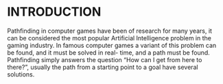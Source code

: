 # INTRODUCTION
Pathfinding in computer games have been of research for many years, it can be considered the most popular Artificial Intelligence problem in the gaming industry.
In famous computer games a variant of this problem can be found, and it must be solved in real- time, and a path must be found.
Pathfinding simply answers the question “How can I get from here to there?”, usually the path from a starting point to a goal have several solutions.
